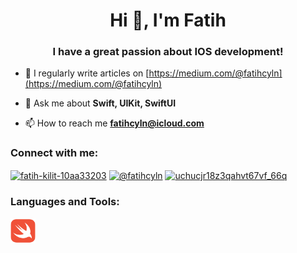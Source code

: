 <h1 align="center">Hi 👋, I'm Fatih</h1>
<h3 align="center">I have a great passion about IOS development!</h3>

- 📝 I regularly write articles on [https://medium.com/@fatihcyln](https://medium.com/@fatihcyln)

- 💬 Ask me about **Swift, UIKit, SwiftUI**

- 📫 How to reach me **fatihcyln@icloud.com**

<h3 align="left">Connect with me:</h3>
<p align="left">
<a href="https://linkedin.com/in/fatih-kilit-10aa33203" target="blank"><img align="center" src="https://raw.githubusercontent.com/rahuldkjain/github-profile-readme-generator/master/src/images/icons/Social/linked-in-alt.svg" alt="fatih-kilit-10aa33203" height="30" width="40" /></a>
<a href="https://medium.com/@fatihcyln" target="blank"><img align="center" src="https://raw.githubusercontent.com/rahuldkjain/github-profile-readme-generator/master/src/images/icons/Social/medium.svg" alt="@fatihcyln" height="30" width="40" /></a>
<a href="https://www.youtube.com/c/HUcjR18Z3QAhVT67vF_66Q" target="blank"><img align="center" src="https://raw.githubusercontent.com/rahuldkjain/github-profile-readme-generator/master/src/images/icons/Social/youtube.svg" alt="uchucjr18z3qahvt67vf_66q" height="30" width="40" /></a>
</p>

<h3 align="left">Languages and Tools:</h3>
<p align="left"> <a href="https://developer.apple.com/swift/" target="_blank" rel="noreferrer"> <img src="https://raw.githubusercontent.com/devicons/devicon/master/icons/swift/swift-original.svg" alt="swift" width="40" height="40"/> </a> </p>

